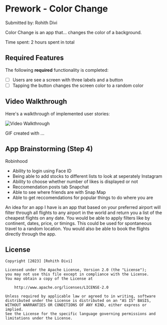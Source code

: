 # Prework - Color Change

Submitted by: Rohith Divi

Color Change is an app that... changes the color of a background. 

Time spent: 2 hours spent in total

## Required Features

The following **required** functionality is completed:

- [ ] Users are see a screen with three labels and a button
- [ ] Tapping the button changes the screen color to a random color
 
## Video Walkthrough

Here's a walkthrough of implemented user stories:

<img src='https://i.imgur.com/RQJlOkg.gif' title='Video Walkthrough' width='' alt='Video Walkthrough' />

<!-- Replace this with whatever GIF tool you used! -->
GIF created with ...  
<!-- Recommended tools:
[Kap](https://getkap.co/) for macOS
[ScreenToGif](https://www.screentogif.com/) for Windows
[peek](https://github.com/phw/peek) for Linux. -->

## App Brainstorming (Step 4)

Robinhood
  - Ability to login using Face ID
  - Being able to add stocks to different lists to look at seperately
Instagram
  - Ability to choose whether number of likes is displayed or not
  - Reccomendation posts tab
Snapchat
 - Able to see where friends are with Snap Map
 - Able to get reccomendations for popular things to do where you are

An idea for an app I have is an app that based on your preferred airport will filter through all flights to any airport in the world and return you a list of the cheapest flights on any date. You would be able to apply filters like by continent, dates, price, or timings. This could be used for spontaneous travel to a random location. You would also be able to book the flights directly through the app.

## License

    Copyright [2023] [Rohith Divi]

    Licensed under the Apache License, Version 2.0 (the "License");
    you may not use this file except in compliance with the License.
    You may obtain a copy of the License at

        http://www.apache.org/licenses/LICENSE-2.0

    Unless required by applicable law or agreed to in writing, software
    distributed under the License is distributed on an "AS IS" BASIS,
    WITHOUT WARRANTIES OR CONDITIONS OF ANY KIND, either express or implied.
    See the License for the specific language governing permissions and
    limitations under the License.
